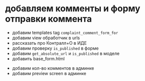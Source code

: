 # добавляем комменты и форму отправки коммента #

* добавим templates tag `complaint_comment_form_for`
* добавим view обработчик в urls
* рассказать про Контралл+О в ИДЕ
* добавим проверку `is_published` в форме
* добавим `get_absolute_url` и `is_published` в моделе
* добавить base_form.html

+ добавим кол-во комментов в админке
+ добавим preview screen в админке
